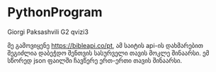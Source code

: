 # PythonProgram
Giorgi Paksashvili G2  qvizi3

მე გამოვიყენე https://bibleapi.co/pt, ამ საიტის api-ის  დახმარებით შეგიძლია დაბეჭდო შენთვის სასურველი თავის მოკლე შინაარსი.
 ემ სწორედ json ფაილში ჩავწერე ერთ-ერთი თავის შინაარსი.
